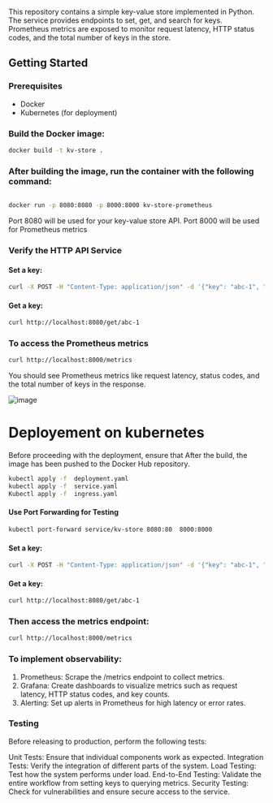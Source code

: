 This repository contains a simple key-value store implemented in Python. The service provides endpoints to set, get, and search for keys. Prometheus metrics are exposed to monitor request latency, HTTP status codes, and the total number of keys in the store.

## Getting Started

### Prerequisites

- Docker
- Kubernetes (for deployment)

### Build the Docker image:

```bash
docker build -t kv-store .
```

### After building the image, run the container with the following command:
```bash

docker run -p 8080:8080 -p 8000:8000 kv-store-prometheus
```

Port 8080 will be used for your key-value store API.
Port 8000 will be used for Prometheus metrics

### Verify the HTTP API Service

#### Set a key:

 ```bash
curl -X POST -H "Content-Type: application/json" -d '{"key": "abc-1", "value": "123"}' http://localhost:8080/set
 ```

#### Get a key:

```bash
curl http://localhost:8080/get/abc-1
```

### To access the Prometheus metrics

```bash
curl http://localhost:8000/metrics
```

You should see Prometheus metrics like request latency, status codes, and the total number of keys in the response.

![image](https://github.com/user-attachments/assets/de014e08-b1b5-4586-8639-86a07320d19d)


# Deployement on kubernetes
Before proceeding with the deployment, ensure that After the build, the image has been pushed to the Docker Hub repository.

```bash
kubectl apply -f  deployment.yaml
kubectl apply -f  service.yaml
Kubectl apply -f  ingress.yaml
```

#### Use Port Forwarding for Testing

```bash
kubectl port-forward service/kv-store 8080:80  8000:8000
```

#### Set a key:
 ```bash
curl -X POST -H "Content-Type: application/json" -d '{"key": "abc-1", "value": "123"}' http://localhost:8080/set
 ```
#### Get a key:
```bash
curl http://localhost:8080/get/abc-1
```
### Then access the metrics endpoint:

```bash
curl http://localhost:8000/metrics
```

### To implement observability:

1. Prometheus: Scrape the /metrics endpoint to collect metrics.
2. Grafana: Create dashboards to visualize metrics such as request latency, HTTP status codes, and key counts.
3. Alerting: Set up alerts in Prometheus for high latency or error rates.

### Testing
Before releasing to production, perform the following tests:

Unit Tests: Ensure that individual components work as expected.
Integration Tests: Verify the integration of different parts of the system.
Load Testing: Test how the system performs under load.
End-to-End Testing: Validate the entire workflow from setting keys to querying metrics.
Security Testing: Check for vulnerabilities and ensure secure access to the service.












